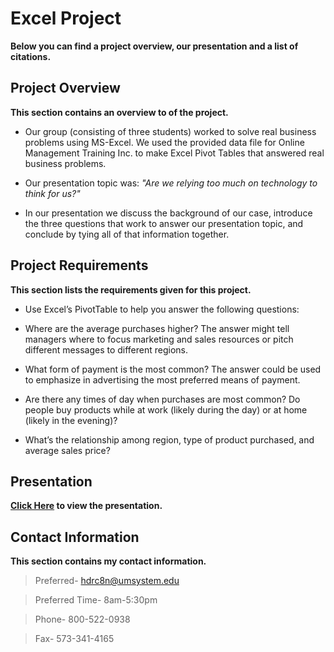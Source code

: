 # Excel Project
**Below you can find a project overview, our presentation and a list of citations.**
## Project Overview
**This section contains an overview to of the project.**
* Our group (consisting of three students) worked  to solve real business problems using MS-Excel. We used the provided data file for Online Management Training Inc. to make Excel Pivot Tables that answered real business problems.

* Our presentation topic was: *"Are we relying too much on technology to think for us?"*

* In our presentation we discuss the background of our case, introduce the three questions that work to answer our presentation topic, and conclude by tying all of that information together.

## Project Requirements
**This section lists the requirements given for this project.**
* Use Excel’s PivotTable to help you answer the following questions:

* Where are the average purchases higher? The answer might tell managers where to focus marketing and sales resources or pitch different messages to different regions.

* What form of payment is the most common? The answer could be used to emphasize in advertising the most preferred means of payment.

* Are there any times of day when purchases are most common? Do people buy products while at work (likely during the day) or at home (likely in the evening)?

* What’s the relationship among region, type of product purchased, and average sales price?

## Presentation
**[Click Here](https://docs.google.com/document/d/1BCHy75qv7b6G1Foz87mV0TEu-_qsvSLL09-4Si7tI0U/edit) to view the presentation.**

## Contact Information
**This section contains my contact information.**
> Preferred- hdrc8n@umsystem.edu

> Preferred Time- 8am-5:30pm 

> Phone- 800-522-0938

> Fax- 573-341-4165
